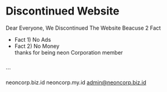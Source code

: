 # Discontinued Website
Dear Everyone, We Discontinued The Website Beacuse 2 Fact
- Fact 1) No Ads
- Fact 2) No Money<br>
  thanks for being neon Corporation member
<br>
```

neoncorp.biz.id
neoncorp.my.id
admin@neoncorp.biz.id

```
